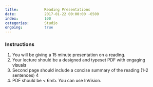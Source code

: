 ```yaml
---
title:            Reading Presentations
date:             2017-01-22 00:00:00 -0500
index:            100
categories:       Studio
ongoing:          true
---
```


### Instructions

1. You will be giving a 15 minute presentation on a reading.
2. Your lecture should be a designed and typeset PDF with engaging visuals
3. Second page should include a concise summary of the reading (1-2 sentences)
4
5. PDF should be < 6mb. You can use InVision.

